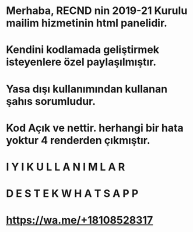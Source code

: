# Merhaba, RECND nin 2019-21 Kurulu mailim hizmetinin html panelidir.
# Kendini kodlamada geliştirmek isteyenlere özel paylaşılmıştır.
# Yasa dışı kullanımından kullanan şahıs sorumludur.
# Kod Açık ve nettir. herhangi bir hata yoktur 4 renderden çıkmıştır.


#              I Y I  K U L L A N I M L A R
#              D E S T E K  W H A T S A P P
#               https://wa.me/+18108528317
